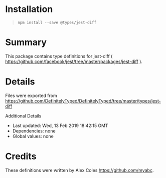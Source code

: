 # Installation
> `npm install --save @types/jest-diff`

# Summary
This package contains type definitions for jest-diff ( https://github.com/facebook/jest/tree/master/packages/jest-diff ).

# Details
Files were exported from https://github.com/DefinitelyTyped/DefinitelyTyped/tree/master/types/jest-diff

Additional Details
 * Last updated: Wed, 13 Feb 2019 18:42:15 GMT
 * Dependencies: none
 * Global values: none

# Credits
These definitions were written by Alex Coles <https://github.com/myabc>.
